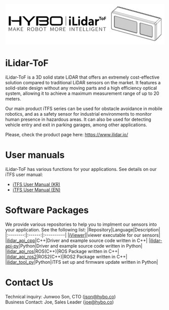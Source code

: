 ![ilidar-tof-itfs.png](https://github.com/ilidar-tof/.github/blob/main/profile/ilidar-tof-itfs.png)

# iLidar-ToF
iLidar-ToF is a 3D solid state LiDAR that offers an extremely cost-effective solution compared to traditional LiDAR sensors on the market. It features a solid-state design without any moving parts and a high efficiency optical system, allowing it to achieve a maximum measurement range of up to 20 meters.

Our main product iTFS series can be used for obstacle avoidance in mobile robotics, and as a safety sensor for industrial environments to monitor human presence in hazardous areas. It can also be used for detecting vehicle entry and exit in parking garages, among other applications.

Please, check the product page here: https://www.ilidar.io/

# User manuals
iLidar-ToF has various functions for your applications. See details on our iTFS user manual:
- [iTFS User Manual (KR)](https://github.com/ilidar-tof/user-manual/blob/main/iTFS_MANUAL_KR.md)
- [iTFS User Manual (EN)](https://github.com/ilidar-tof/user-manual/blob/main/iTFS_MANUAL_EN.md)

# Software Packages
We provide various repositories to help you to implment our sensors into your application. See the following list:
|Repository|Language|Description|
|:--------:|:------:|:----------|
|[iViewer]||viewer executable for our sensors|
|[ilidar_api_cpp]|C++|Driver and example source code written in C++|
|[ilidar-api-py]|Python|Driver and example source code written in Python|
|[ilidar_api_ros]|ROS(C++)|ROS Package written in C++|
|[ilidar_api_ros2]|ROS2(C++)|ROS2 Package written in C++|
|[ilidar_tool_py]|Python|iTFS set up and firmware update written in Python|

# Contact Us
Technical inquiry: Junwoo Son, CTO (json@hybo.co)  
Business Contact: Joe, Sales Leader (joe@hybo.co)

[iViewer]: https://github.com/ilidar-tof/iviewer/releases
[ilidar_api_cpp]: https://github.com/ilidar-tof/ilidar_api_cpp
[ilidar-api-py]: https://github.com/ilidar-tof/ilidar-api-py
[ilidar_api_ros]: https://github.com/ilidar-tof/ilidar_api_ros
[ilidar_api_ros2]: https://github.com/ilidar-tof/ilidar_api_ros2
[ilidar_tool_py]: https://github.com/ilidar-tof/ilidar_tool_py
